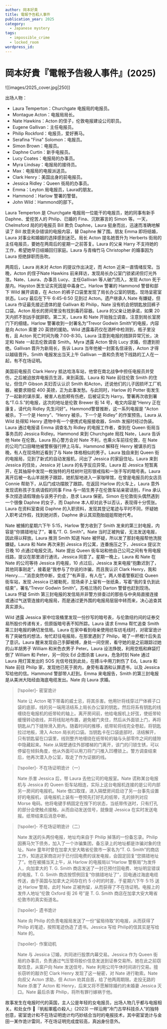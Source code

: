 ```yaml
---
author: 岡本好貴
title: 電報予告殺人事件
publication_year: 2025
category:
  - Japanese mystery
tags:
  - impossible_crime
  - locked_room
wordpress_id:
---
```


# 岡本好貴『電報予告殺人事件』(2025)

![[images/2025_cover.jpg|250]]

出场人物：
- Laura Temperton：Churchgate 电报局的电报员。
- Montague Acton：电报局局长。
- Nate Hawkins：Acton 的侄子，伦敦电报建设公司职员。
- Eugene Gallivan：主任电报员。
- Philip Rockford：电报员，爱好赛马。
- Serafina "Fina" Solomon：电报员。
- Simon Brown：电报员。
- Daphne Curtin：新手电报员。
- Lucy Coates：电报局的办事员。
- Myra Lindsay：电报局的接待员。
- Max：电报局的电报派送员。
- Clark Henry：美国出身的前电报员。
- Jessica Ridley：Queen 街局的办事员。
- Emma：Leyton 局电报员，Laura的朋友。
- Hammond：Harlow 警署的警督。
- John Wild：Hammond的部下。

Laura Temperton 是 Churchgate 电报局一位能干的电报员，她的同事有新手 Daphne、爱挖苦人的 Philip、已婚的 Fina、沉默寡言的 Simon 等。一天，Chelmsford 局的的电报员 Bill 欺负 Daphne，Laura 挺身而出，迅速而准确地解读了 Bill 故意夹杂错误的电报内容，替 Daphne 解了围。朋友 Emma 即将结婚，Laura 对事业和婚姻的选择感到迷茫。局长 Acton 提名她晋升为 Herberts 街局的主任电报员，要她在两周后的星期一之前答复。Laura 的父亲 Harry 不支持她的工作，希望她早日结婚回归家庭。Laura 与青梅竹马 Christopher 的婚事因为 Laura 拒绝辞职而告吹。

两周后，Laura 尚未对 Acton 的提议作出决定，而 Acton 近来一直情绪反常。当晚，Acton 的侄子Nate Hawkins 前来拜访，发现局长办公室门锁紧闭但灯光外泄。Nate、Laura、办事员 Lucy、主任Gallivan 等人破门而入，发现 Acton 死于屋内。Hayston 医生证实死因是中毒身亡。Harlow 警署的 Hammond 警督和部下 Wild 展开调查，在 Acton 的裤子口袋里发现了局长办公室的钥匙，现场呈密室状态。Lucy 最后在下午 6:45-6:50 见到过 Acton。遗产继承人 Nate 有嫌疑，但 Laura 作证最先接近遗体的是 Gallivan 和 Philip，Nate 没有机会把钥匙放回裤子口袋。Acton 局长的房间里没有找到毒药容器。Laura 的父亲让她承诺，如果 20 天内抓不到凶手就辞职。第二天，Laura 和 Nate 开始独立调查。注意到局长室房门下的细缝。Harlow 警署收到一封署名为“Trevor Godwin Smith”的电报，内容是向 Acton 索要 20 英镑的援助。Wild 透露毒药仅在酒杯中检测到，瓶子里没有，且 Acton 死亡时间为晚 7:00-8:30。Laura 注意到电报的措辞异常冗长，决定和 Nate 一起去伦敦调查 Smith。Myra 透露 Acton 曾向 Lucy 求婚，但遭到拒绝。Gallivan 晋升为新局长，告诉 Laura 当年他被一封匿名信诬告，Acton 才得以越级晋升。Smith 电报发出当天上午 Gallivan 一直和负责地下线路的工人在一起，有不在场证明。

美国前电报员 Clark Henry 抵达哈洛车站，他曾在南北战争中担任电报员并受伤，之后被迫放弃电报员生涯，来到英国。Laura 和 Nate 前往伦敦 Smith 的住址，但住户 Gibson 夫妇否认认识 Smith 和Acton，还说他们的儿子因损坏工厂机器，被要求赔偿 400 英镑，正为此事发愁。与此同时，Harlow 的 Potter 街发生了一起新的谋杀案，被害人右脸颊有伤疤，后被证实为 Harry。警署再次收到署名“T.G.S.”的电报，这次的地址是伦敦 Brewer 街 14 号，电文内容是“Henry 正在康复，请代向 Ridley 先生问好”。Hammond警督推断，这一系列电报是 “Acton 被杀，下一个是 Henry”、“Henry 被杀，下一个是 Ridley” 的作案预告。Laura 从 Wild 处得知 Henry 遗物中有一个便携式电报接收器，Smith 发报时经过伪装。Laura 通过电报请 Emma 调查名为 Ridley 的电报工作者，查到在 Queen 街局当事务员的 Jessica Ridley。Hammond 来到 Churchgate 局找 Nate，Laura 告诉他 Nate 在伦敦。Laura 担心警方会对 Nate 不利，也乘火车前往伦敦，在 Nate 的公司门口目睹他被警察强行押上马车。Hammond 解释在 Henry 被谋杀的当晚，有人在现场附近看到了与 Nate 体格相似的男子。Laura 独自来到 Queen 街的电报局，见到了新式的自动发报机，问出了 Jessica 的家庭住址。Laura 来到 Jessica 的住处，Jessica 对 Laura  的名字反应异常。Laura 趁 Jessica 短暂离开，在其抽屉中发现一枚独特的月桂树叶冠形银戒指和一张手写的暗号表。Laura 离开后被一名山羊胡男子跟踪，她机智地进入一家咖啡馆，在曾是电报员的女店员 Connie 帮助下，从后门成功摆脱了跟踪。在返回 Harlow 的火车上，Laura 意外发现谎称孩子生病请假的同事 Fina 与一陌生男子在伦敦车站亲密话别，Fina 承认多次捏造请假理由与该男子约会，恳求 Laura 保密。Simon 在伦敦街头偶然遇到一个很像 Daphne 的女子，而 Daphne 本人却对此予以否认，表现得十分慌张。Laura 在资料室查阅 Daphne 的入职资料，发现其登记笔迹与平时不同，怀疑她入职考试作假，找到她对质，Daphne 承认其双胞胎姐姐帮她代考。

Nate 被捕的星期六下午 5:15，Harlow 警方收到了 Smith 发来的第三封电报，内容是“你搞错地址了”，署名“T. G. Smith”。Nate 当时正被拘留，无法发送电报，因此得以释放。Laura 推测 Smith 知道 Nate 被怀疑，所以发了那封电报帮他洗脱嫌疑。Laura 和 Nate 再次来到 Jessica 的公寓，连番施压之下，Jessica 提议次日晚 10 点通过电报交流。Nate 提出 Queen 街车站和他自己公司之间有专用电报线路，提议在那里进行通讯，Jessica 同意了。星期一晚上，Laura 和 Nate 在 Nate 的公司等待 Jessica 的电报，10 点过后，Jessica 发来电报“抱歉迟到了，其他同事刚走”，接着是“我参与了你说的诈骗，而且我认识 Clark Henry，我和Henry……”消息突然中断，变成了“有声音，有人在”。两人带着警察赶往 Queen 街车站，发现 Jessica 已被勒死，现场桌子上留有一张纸条，写着“我的复仇到此结束”，署名“Trevor Godwin Smith”。苏格兰场的 Darton 警督也赶到现场。Laura 怀疑 Smith 第三封电报的发信局并非警方排查过的那些与中央局直接连接或通过气送管连接的电报局，而是通过更外围的电报局层层中转而来，决心追查其真实源头。

Wild 透露 Jessica 家中垃圾桶里发现一份抄写的暗号表，与伦敦纽约间的证券交易所股价传递有关，但原版暗号表不知所踪。Laura 请求 Emma 帮忙追查 Smith 第三封电报的确切发信局。Laura 在家中看到母亲使用纺车纺毛线时，对密室诡计有了突破性的想法，匆忙赶往电报局，在那里遇到了 Philip，喝了一杯橙汁后失去了意识。Laura 醒来发现自己手脚被缚，身处一间空房，看守她的是之前跟踪过她的山羊胡男子 William 和米色衣男子 Peter。Laura 设法挣脱，利用空瓶和麻袋打倒了 William 和 Peter，另一同伙 Ed 企图杀害 Laura，危急时刻 Nate 通过 Laura 用灯笼发出的 SOS 光信号找到此处，在搏斗中用刀刺伤了 Ed。Laura 和 Nate 前往 Philip 家，发现他已死于房内，身旁有毒酒和认罪遗书，以及 Jessica 写给他的信。Hammond 警部带人赶到。Emma 来电报告，Smith 的第三封电报是从美洲大陆经由海底电缆发出。Nate 向 Laura 求婚。

> [!spoiler]- 密室诡计
> 
> Nate 让 Acton 喝下带毒的威士忌，将其杀害。他用针将线穿过尸体裤子口袋的底部，线的另一端用活结系上局长办公室的钥匙，然后将系有钥匙的线缠绕在电报机的纸带轮的轴上。离开房间前，他给电报机上好弦，使纸带轮缓慢转动收线，并将线贴地布置，避免被门夹住，然后从外面锁上门，再将钥匙从门下缝隙滑入房内。随着时间的推移，纸带轮将线完全卷起，将钥匙拉过地板，滑入 Acton 局长的口袋。当钥匙卡在口袋底部时，活结解开，只有钥匙留在口袋里，线则整齐地缠绕在纸带轮的轴与头部零件之间的缝隙中隐藏起来。Nate 从隔壁通往外部楼梯的门离开，该门的闩锁生锈，可以停留在倾斜角度，他从外面可以用刀将门闩推入凹槽锁上。警方调查结束后，他再次潜入办公室，取走了作为证据的线。

> [!spoiler]- 不在场证明诡计（一）
> 
> Nate 杀害 Jessica 后，带 Laura 去他公司的电报室。Nate 谎称某台电报机与 Jessica 的 Queen 街车站相连，实际上这台电报机连接的是公司内部另一房间的电报机。Nate 借口取煤，进入隔壁房间启动了另一台事先设置好的电报机，该电报机上装有一卷预先打好孔的纸带，孔的排列对应 Morse 电码。他将电键手柄固定在按下的状态，当纸带传送时，只有打孔的部分会使触点接触，从而自动发送信号，就像是 Jessica 在实时发送电报。纸带结束后消息中断。

> [!spoiler]- 不在场证明诡计（二）
> 
> Nate 发送的头两份电报，地址均来自于 Philip 掉落的一份备忘录。Philip 因赛马欠下债务，加入了一个诈骗集团，备忘录上的地址都是诈骗对象的住址。Nate 童年时曾在加拿大安大略省伦敦市一家名为“T. G. Smith”的商店工作，知道这家商店对于已付回电费的误发电报，会固定回复“您搞错地址了”。他在被捕当天上午，从 Harlow 的电报局以“Harlow 警察局”为发件人，向加拿大的 T. G. Smith 商店发送了一封已预付回电费、地址明显错误的电报。T. G. Smith 商店按惯例回复“你搞错地址了”，回电通过海底电缆传送，由于英国与加拿大之间存在约 5 小时的时差，于星期六下午 5:15 送达 Harlow 警局，此时 Nate 正被拘留，从而获得了不在场证明。电报上的发件人地址“伦敦 Oxford 街 26 号”是 T. G. Smith 商店在加拿大安大略省伦敦市的真实街道名。

> [!spoiler]- 遗书诡计
> 
> Nate 向 Philip 的负责电报局发送了一份“留局待取”的电报，从而获得了 Philip 的笔迹，按照笔迹伪造了遗书。Jessica 写给 Philip的信其实是写给 Nate 的。

> [!spoiler]- 作案动机
> 
> Nate 与 Jessica 订婚，共同进行股票内幕交易。Jessica 作为 Queen 街局的办事员，负责通过气压管将股价信息发送到证券交易所。她在此之前窃取信息，从窗户向 Nate 发送信号，Nate 利用公司午休时间进行交易。擅长窃听的敲诈犯 Clark Henry 发现了这一秘密，对 Nate 进行勒索。Nate 向叔父 Acton 求助，但 Acton 劝其自首，给了他两周期限。走投无路的 Nate 杀害了 Acton 和 Henry，后来又将不愿解除婚约的未婚妻 Jessica 灭口。Nate 最后杀害 Philip，将所有罪行嫁祸于他。

故事发生在电报时代的英国，主人公是年轻的女电报员，出场人物几乎都与电报相关。和处女作 📖『帆船軍艦の殺人』(2023) 一样沿用“冷门古早科技杀人”的独特创意，密室诡计和不在场证明诡计均巧妙结合当时的电报技术，其中密室诡计与金田一某作诡计雷同，不在场证明完成度较高，真凶身份意外。
